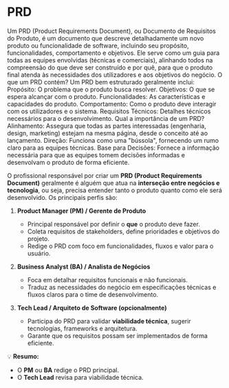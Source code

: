 # PRD

Um PRD (Product Requirements Document), ou Documento de Requisitos do Produto, é um documento que descreve detalhadamente um novo produto ou funcionalidade de software, incluindo seu propósito, funcionalidades, comportamento e objetivos. Ele serve como um guia para todas as equipes envolvidas (técnicas e comerciais), alinhando todos na compreensão do que deve ser construído e por quê, para que o produto final atenda às necessidades dos utilizadores e aos objetivos do negócio.
O que um PRD contém?
Um PRD bem estruturado geralmente inclui:
Propósito: O problema que o produto busca resolver.
Objetivos: O que se espera alcançar com o produto.
Funcionalidades: As características e capacidades do produto.
Comportamento: Como o produto deve interagir com os utilizadores e o sistema.
Requisitos Técnicos: Detalhes técnicos necessários para o desenvolvimento.
Qual a importância de um PRD?
Alinhamento:
Assegura que todas as partes interessadas (engenharia, design, marketing) estejam na mesma página, desde o conceito até ao lançamento.
Direção:
Funciona como uma "bússola", fornecendo um rumo claro para as equipes técnicas.
Base para Decisões:
Fornece a informação necessária para que as equipes tomem decisões informadas e desenvolvam o produto de forma eficiente.

O profissional responsável por criar um **PRD (Product Requirements Document)** geralmente é alguém que atua na **interseção entre negócios e tecnologia**, ou seja, precisa entender tanto o produto quanto como ele será desenvolvido. Os principais perfis são:

1. **Product Manager (PM) / Gerente de Produto**

    - Principal responsável por definir o **que** o produto deve fazer.
    - Coleta requisitos de stakeholders, define prioridades e objetivos do projeto.
    - Redige o PRD com foco em funcionalidades, fluxos e valor para o usuário.

2. **Business Analyst (BA) / Analista de Negócios**

    - Foca em detalhar requisitos funcionais e não funcionais.
    - Traduz as necessidades do negócio em especificações técnicas e fluxos claros para o time de desenvolvimento.

3. **Tech Lead / Arquiteto de Software (opcionalmente)**

    - Participa do PRD para validar **viabilidade técnica**, sugerir tecnologias, frameworks e arquitetura.
    - Garante que os requisitos possam ser implementados de forma eficiente.

💡 **Resumo:**

-   O **PM** ou **BA** redige o PRD principal.
-   O **Tech Lead** revisa para viabilidade técnica.
